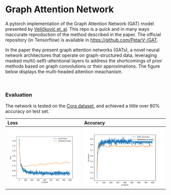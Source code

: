 # Graph Attention Network

A pytorch implementation of the Graph Attention Network (GAT) model presented by [Veličković et. al](https://arxiv.org/abs/1710.10903).
This repo is a quick and in many ways inaccurate reproduction of the method described in the paper. 
The official repository (in Tensorflow) is available in https://github.com/PetarV-/GAT.

In the paper they present graph attention networks (GATs), a novel neural network architectures
that operate on graph-structured data, leveraging masked multi(-self)-attentional layers to
address the shortcomings of prior methods based on graph convolutions or their
approximations. The figure below displays the multi-headed attention meachanism. 

<img src="https://i.imgur.com/kQEMbXF.png" alt="" width="600"/>



### Evaluation
The network is tested on the [Cora dataset](https://relational.fit.cvut.cz/dataset/CORA), and achieved a little over 80% accuracy on test set.


Loss | Accuracy
:--- | :--- 
![](/outputs/att_loss_plot.png) | ![](/outputs/att_accuracy_plot.png)

